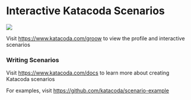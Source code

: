 # Interactive Katacoda Scenarios

[![](http://shields.katacoda.com/katacoda/groow/count.svg)](https://www.katacoda.com/groow "Get your profile on Katacoda.com")

Visit https://www.katacoda.com/groow to view the profile and interactive scenarios

### Writing Scenarios
Visit https://www.katacoda.com/docs to learn more about creating Katacoda scenarios

For examples, visit https://github.com/katacoda/scenario-example
